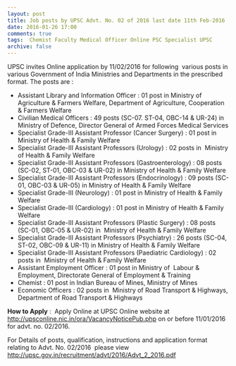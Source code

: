 ```yaml
---
layout: post
title: Job posts by UPSC Advt. No. 02 of 2016 last date 11th Feb-2016   
date: 2016-01-26 17:00
comments: true
tags:  Chemist Faculty Medical Officer Online PSC Specialist UPSC 
archive: false
---
```

UPSC invites Online application by 11/02/2016 for following  various posts in various Government of India Ministries and Departments in the prescribed format. The posts are : 


- Assistant Library and Information Officer : 01 post in Ministry of Agriculture & Farmers Welfare, Department of Agriculture, Cooperation & Farmers Welfare
- Civilian Medical Officers : 49 posts (SC-07. ST-04, OBC-14 & UR-24) in  Ministry of Defence, Director General of Armed Forces Medical Services
- Specialist Grade-III Assistant Professor (Cancer Surgery) : 01 post in Ministry of Health & Family Welfare
- Specialist Grade-III Assistant Professors (Urology) : 02 posts in  Ministry of Health & Family Welfare
- Specialist Grade-III Assistant Professors (Gastroenterology) : 08 posts (SC-02, ST-01, OBC-03 & UR-02) in Ministry of Health & Family Welfare 
- Specialist Grade-III Assistant Professors (Endocrinology) : 09 posts (SC-01, OBC-03 & UR-05) in Ministry of Health & Family Welfare 
- Specialist Grade-III (Neurology) : 01 post in Ministry of Health & Family Welfare 
- Specialist Grade-III (Cardiology) : 01 post in Ministry of Health & Family Welfare
- Specialist Grade-III Assistant Professors (Plastic Surgery) : 08 posts (SC-01, OBC-05 & UR-02) in  Ministry of Health & Family Welfare 
- Specialist Grade-III Assistant Professors (Psychiatry) : 26 posts (SC-04, ST-02, OBC-09 & UR-11) in Ministry of Health & Family Welfare 
- Specialist Grade-III Assistant Professors (Paediatric Cardiology) : 02 posts in  Ministry of Health & Family Welfare 
- Assistant Employment Officer : 01 post in Ministry of  Labour & Employment, Directorate General of Employment & Training
- Chemist : 01 post in Indian Bureau of Mines, Ministry of Mines
- Economic Officers : 02 posts in  Ministry of Road Transport & Highways, Department of Road Transport & Highways     

**How to Apply** :  Apply Online at UPSC Online website at <http://upsconline.nic.in/ora/VacancyNoticePub.php> on or before 11/01/2016 for advt. no. 02/2016.

For Details of posts, qualification, instructions and application format relating to Advt. No. 02/2016  please view <http://upsc.gov.in/recruitment/advt/2016/Advt_2_2016.pdf>
